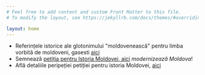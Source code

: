 ```yaml
---
# Feel free to add content and custom Front Matter to this file.
# To modify the layout, see https://jekyllrb.com/docs/themes/#overriding-theme-defaults

layout: home
---
```

- Referințele istorice ale glotonimului "moldovenească" pentru limba vorbită de moldoveni, gasesti [aici](/moldoveneasca)
- Semnează [petiția pentru Istoria Moldovei, aici](https://www.petitieonline.com/history-md) *modernizează Moldova*!
- Află detaliile peripeției petiției pentru istoria Moldovei, [aici](./istoria/)